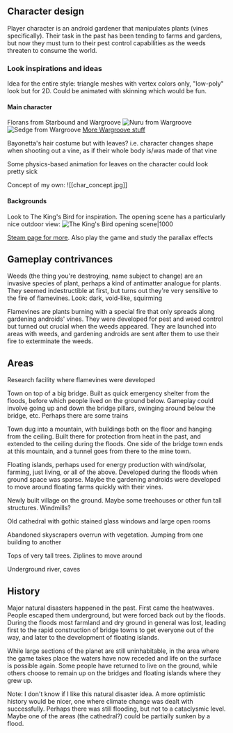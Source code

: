## Character design

Player character is an android gardener that manipulates plants
(vines specifically). Their task in the past has been tending to farms and gardens,
but now they must turn to their pest control capabilities as the weeds
threaten to consume the world.

### Look inspirations and ideas

Idea for the entire style: triangle meshes with vertex colors only,
"low-poly" look but for 2D. Could be animated with skinning
which would be fun.

#### Main character

Florans from Starbound and Wargroove
![Nuru from Wargroove](https://wargroovewiki.com/mediawiki/images/c/c2/Nuru_Portrait.png)
![Sedge from Wargroove](https://wargroovewiki.com/mediawiki/images/e/ef/Sedge_Portrait.png)
[More Wargroove stuff](https://wargroovewiki.com/Floran_Tribes)

Bayonetta's hair costume but with leaves?
i.e. character changes shape when shooting out a vine,
as if their whole body is/was made of that vine

Some physics-based animation for leaves on the character
could look pretty sick

Concept of my own:
![[char_concept.jpg]]

#### Backgrounds

Look to The King's Bird for inspiration.
The opening scene has a particularly nice outdoor view:
![The King's Bird opening scene|1000](https://cdn.akamai.steamstatic.com/steam/apps/812550/ss_dc7c79f96bfbb8635bf85602c1ab812557dbd876.jpg)

[Steam page for more](https://store.steampowered.com/app/812550/The_Kings_Bird/).
Also play the game and study the parallax effects

## Gameplay contrivances

Weeds (the thing you're destroying, name subject to change)
are an invasive species of plant, perhaps a kind of antimatter
analogue for plants. They seemed indestructible at first,
but turns out they're very sensitive to the fire of flamevines.
Look: dark, void-like, squirming

Flamevines are plants burning with a special fire that only
spreads along gardening androids' vines. They were developed
for pest and weed control but turned out crucial when the weeds appeared.
They are launched into areas with weeds, and gardening androids
are sent after them to use their fire to exterminate the weeds.

## Areas

Research facility where flamevines were developed

Town on top of a big bridge. Built as quick emergency shelter
from the floods, before which people lived on the ground below.
Gameplay could involve going up and down the bridge pillars,
swinging around below the bridge, etc. Perhaps there are some trains

Town dug into a mountain, with buildings both on the floor
and hanging from the ceiling. Built there for protection from heat in the past,
and extended to the ceiling during the floods. One side of the bridge town
ends at this mountain, and a tunnel goes from there to the mine town.

Floating islands, perhaps used for energy production
with wind/solar, farming, just living, or all of the above.
Developed during the floods when ground space was sparse.
Maybe the gardening androids were developed to move around floating farms
quickly with their vines.

Newly built village on the ground. Maybe some treehouses or other fun
tall structures. Windmills?

Old cathedral with gothic stained glass windows and large open rooms

Abandoned skyscrapers overrun with vegetation.
Jumping from one building to another

Tops of very tall trees. Ziplines to move around

Underground river, caves

## History

Major natural disasters happened in the past.
First came the heatwaves. People escaped them underground,
but were forced back out by the floods. During the floods most farmland
and dry ground in general was lost, leading first to the rapid construction
of bridge towns to get everyone out of the way, and later to the development
of floating islands.

While large sections of the planet are still uninhabitable,
in the area where the game takes place the waters have now receded
and life on the surface is possible again.
Some people have returned to live on the ground,
while others choose to remain up on the bridges
and floating islands where they grew up.

Note:
I don't know if I like this natural disaster idea.
A more optimistic history would be nicer,
one where climate change was dealt with successfully.
Perhaps there was still flooding, but not to a cataclysmic level.
Maybe one of the areas (the cathedral?) could be
partially sunken by a flood.